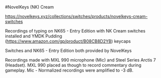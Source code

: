 #NovelKeys (NK) Cream

https://novelkeys.xyz/collections/switches/products/novelkeys-cream-switches

Recordings of typing on NK65 - Entry Edition with NK Cream switches installed and YMDK Pudding (https://www.amazon.com/gp/product/B08CB8D2YB) keycaps

Switches and NK65 - Entry Edition both provided by NovelKeys

Recordings made with MXL 990 microphone (Mic) and Steel Series Arctis 7 (Headset).
MXL 990 placed as though to record commentary during gameplay.
Mic - Normalized recordings were amplified to -3 dB.